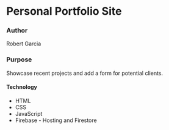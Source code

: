 # Personal Portfolio Site

### Author

Robert Garcia

### Purpose 

Showcase recent projects and add a form for potential clients.

#### Technology

* HTML
* CSS
* JavaScript
* Firebase - Hosting and Firestore
